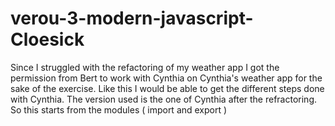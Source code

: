 # verou-3-modern-javascript-Cloesick
Since I struggled with the refactoring of my weather app I got the permission from Bert 
to work with Cynthia on Cynthia's weather app for the sake of the exercise.
Like this I would be able to get the different steps done with Cynthia.
The version used is the one of Cynthia after the refractoring.
So this starts from the modules ( import and export )